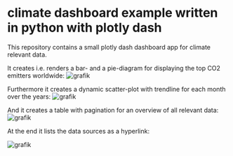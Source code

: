 # climate dashboard example written in python with plotly dash

This repository contains a small plotly dash dashboard app for climate relevant data.

It creates i.e. renders a bar- and a pie-diagram for displaying the top CO2 emitters worldwide:
![grafik](https://github.com/fuellner/climate-dashboard/assets/68563551/dd5125af-b4ca-4223-83b3-6a4d7259c3ae)

Furthermore it creates a dynamic scatter-plot with trendline for each month over the years:
![grafik](https://github.com/fuellner/climate-dashboard/assets/68563551/8f487223-8d00-4712-9519-d73f00b5a239)

And it creates a table with pagination for an overview of all relevant data:
![grafik](https://github.com/fuellner/climate-dashboard/assets/68563551/d0ed11a4-ddbc-4512-81d4-46956a06ba66)

At the end it lists the data sources as a hyperlink:

![grafik](https://github.com/fuellner/climate-dashboard/assets/68563551/e604d35d-fde4-4fce-84bb-7f151c05a2d1)
